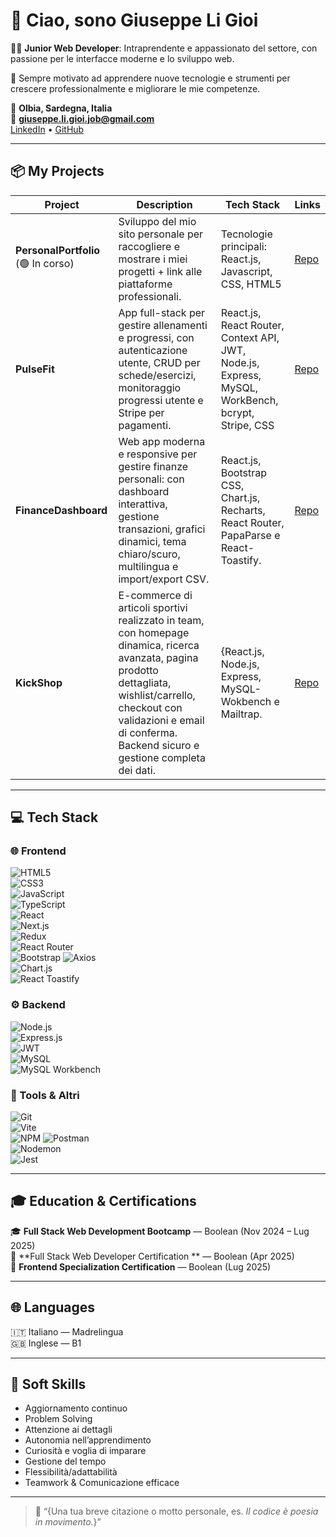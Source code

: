 # 👋 Ciao, sono Giuseppe Li Gioi  

🧑‍💻 **Junior Web Developer**: Intraprendente e appassionato del settore, con passione per le interfacce moderne e lo sviluppo web.

💫 Sempre motivato ad apprendere nuove tecnologie e strumenti per crescere professionalmente e migliorare le mie competenze.

📍 **Olbia, Sardegna, Italia**  
📧 **giuseppe.li.gioi.job@gmail.com**  
[LinkedIn](https://www.linkedin.com/in/giuseppe-li-gioi-327b78378) • [GitHub](https://github.com/GiuseppeLiGioi)

---

## 📦 My Projects  

| Project | Description | Tech Stack | Links |
|----------|--------------|------------|--------|
| **PersonalPortfolio** (🟢 In corso) | Sviluppo del mio sito personale per raccogliere e mostrare i miei progetti + link alle piattaforme professionali.| Tecnologie principali: React.js, Javascript, CSS, HTML5 | [Repo](https://github.com/GiuseppeLiGioi/personal-portfolio) |
| **PulseFit** | App full-stack per gestire allenamenti e progressi, con autenticazione utente, CRUD per schede/esercizi, monitoraggio progressi utente e Stripe per pagamenti. | React.js, React Router, Context API, JWT, Node.js, Express, MySQL, WorkBench, bcrypt, Stripe, CSS | [Repo](https://github.com/GiuseppeLiGioi/gym-card) |
| **FinanceDashboard** | Web app moderna e responsive per gestire finanze personali: con dashboard interattiva, gestione transazioni, grafici dinamici, tema chiaro/scuro, multilingua e import/export CSV. | React.js, Bootstrap CSS, Chart.js, Recharts, React Router, PapaParse e React-Toastify. | [Repo](https://github.com/GiuseppeLiGioi/personal-finance-dashboard) |
| **KickShop** | E-commerce di articoli sportivi realizzato in team, con homepage dinamica, ricerca avanzata, pagina prodotto dettagliata, wishlist/carrello, checkout con validazioni e email di conferma. Backend sicuro e gestione completa dei dati. | {React.js, Node.js, Express, MySQL-Wokbench e Mailtrap. | [Repo](https://github.com/GiuseppeLiGioi/kick-shop) |

---

## 💻 Tech Stack  

### 🌐 Frontend  
![HTML5](https://img.shields.io/badge/-HTML5-E34F26?logo=html5&logoColor=white)  
![CSS3](https://img.shields.io/badge/-CSS3-1572B6?logo=css3&logoColor=white)  
![JavaScript](https://img.shields.io/badge/-JavaScript-F7DF1E?logo=javascript&logoColor=black)  
![TypeScript](https://img.shields.io/badge/-TypeScript-3178C6?logo=typescript&logoColor=white)  
![React](https://img.shields.io/badge/-React-61DAFB?logo=react&logoColor=black)  
![Next.js](https://img.shields.io/badge/-Next.js-000000?logo=next.js&logoColor=white)  
![Redux](https://img.shields.io/badge/-Redux-764ABC?logo=redux&logoColor=white)  
![React Router](https://img.shields.io/badge/-React%20Router-CA4245?logo=reactrouter&logoColor=white)  
![Bootstrap](https://img.shields.io/badge/-Bootstrap-7952B3?logo=bootstrap&logoColor=white)
![Axios](https://img.shields.io/badge/-Axios-5A29E4?logo=axios&logoColor=white)  
![Chart.js](https://img.shields.io/badge/-Chart.js-FF6384?logo=chart.js&logoColor=white)  
![React Toastify](https://img.shields.io/badge/-React%20Toastify-FF6F61?logo=react&logoColor=white) 

### ⚙️ Backend  
![Node.js](https://img.shields.io/badge/-Node.js-339933?logo=node.js&logoColor=white)  
![Express.js](https://img.shields.io/badge/-Express.js-000000?logo=express&logoColor=white)  
![JWT](https://img.shields.io/badge/-JWT-000000?logo=jsonwebtokens&logoColor=white)  
![MySQL](https://img.shields.io/badge/-MySQL-4479A1?logo=mysql&logoColor=white)  
![MySQL Workbench](https://img.shields.io/badge/-MySQL%20Workbench-00758F?logo=mysql&logoColor=white)  

### 🧰 Tools & Altri  
![Git](https://img.shields.io/badge/-Git-F05032?logo=git&logoColor=white)  
![Vite](https://img.shields.io/badge/-Vite-646CFF?logo=vite&logoColor=white)  
![NPM](https://img.shields.io/badge/-NPM-CB3837?logo=npm&logoColor=white)
![Postman](https://img.shields.io/badge/-Postman-FF6C37?logo=postman&logoColor=white)  
![Nodemon](https://img.shields.io/badge/-Nodemon-76D04B?logo=nodemon&logoColor=white)  
![Jest](https://img.shields.io/badge/-Jest-C21325?logo=jest&logoColor=white)
 
---

## 🎓 Education & Certifications  

🎓 **Full Stack Web Development Bootcamp** — Boolean (Nov 2024 – Lug 2025)  
📜 **Full Stack Web Developer Certification ** — Boolean (Apr 2025)  
📜 **Frontend Specialization Certification** — Boolean (Lug 2025)

---

## 🌐 Languages  

🇮🇹 Italiano — Madrelingua  
🇬🇧 Inglese — B1  

---

## 🧠 Soft Skills  

- Aggiornamento continuo
- Problem Solving  
- Attenzione ai dettagli  
- Autonomia nell’apprendimento
- Curiosità e voglia di imparare   
- Gestione del tempo
- Flessibilità/adattabilità  
- Teamwork & Comunicazione efficace  

---



> 💬 “{Una tua breve citazione o motto personale, es. _Il codice è poesia in movimento._}”

